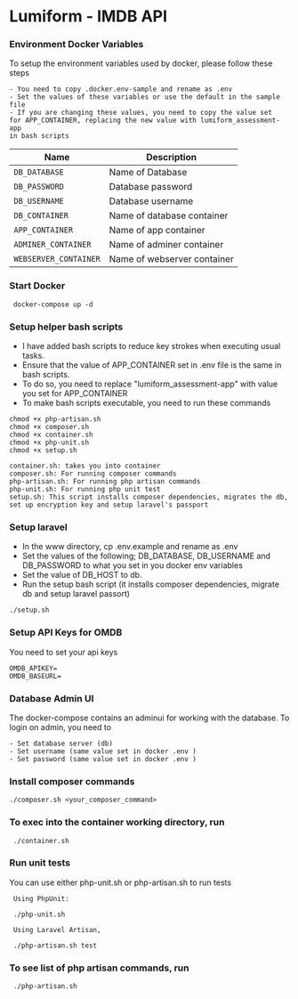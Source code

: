 # Lumiform - IMDB API 

### Environment Docker Variables
To setup the environment variables used by docker, please follow these steps

```
- You need to copy .docker.env-sample and rename as .env
- Set the values of these variables or use the default in the sample file
- If you are changing these values, you need to copy the value set 
for APP_CONTAINER, replacing the new value with lumiform_assessment-app 
in bash scripts
```

| Name                              | Description                               |
| ----------------------------------|-------------------------------------------|
| `DB_DATABASE`                     | Name of Database                          |
| `DB_PASSWORD`                     | Database password                         |
| `DB_USERNAME`                     | Database username                         |
| `DB_CONTAINER`                    | Name of database container                |
| `APP_CONTAINER`                   | Name of app container                     |
| `ADMINER_CONTAINER`               | Name of adminer container                 |
| `WEBSERVER_CONTAINER`             | Name of webserver container               |


### Start Docker

```
 docker-compose up -d
```

### Setup helper bash scripts
- I have added bash scripts to reduce key strokes when executing usual tasks.
- Ensure that the value of APP_CONTAINER set in .env file is the same in bash scripts.
- To do so, you need to replace "lumiform_assessment-app" with value you set for APP_CONTAINER 
- To make bash scripts executable, you need to run these commands

```
chmod +x php-artisan.sh
chmod +x composer.sh
chmod +x container.sh
chmod +x php-unit.sh
chmod +x setup.sh
```

```
container.sh: takes you into container
composer.sh: For running composer commands
php-artisan.sh: For running php artisan commands
php-unit.sh: For running php unit test
setup.sh: This script installs composer dependencies, migrates the db, set up encryption key and setup laravel's passport
```

### Setup laravel
- In the www directory, cp .env.example and rename as .env
- Set the values of the following; DB_DATABASE, DB_USERNAME and DB_PASSWORD to what you set in you docker env variables
- Set the value of DB_HOST to db.
- Run the setup bash script (it installs composer dependencies, migrate db and setup laravel passort)
```
./setup.sh
```

### Setup API Keys for OMDB
You need to set your api keys 
```
OMDB_APIKEY=
OMDB_BASEURL=
```

### Database Admin UI
The docker-compose contains an adminui for working with the database.
To login on admin, you need to
```
- Set database server (db)
- Set username (same value set in docker .env )
- Set password (same value set in docker .env )
```

### Install composer commands

```
./composer.sh <your_composer_command>
```

### To exec into the container working directory, run

```
 ./container.sh
```


### Run unit tests
You can use either php-unit.sh or php-artisan.sh to run tests
```
 Using PhpUnit:
  
 ./php-unit.sh
 
 Using Laravel Artisan, 
 
 ./php-artisan.sh test 
```


### To see list of php artisan commands, run 

```
 ./php-artisan.sh 
```
